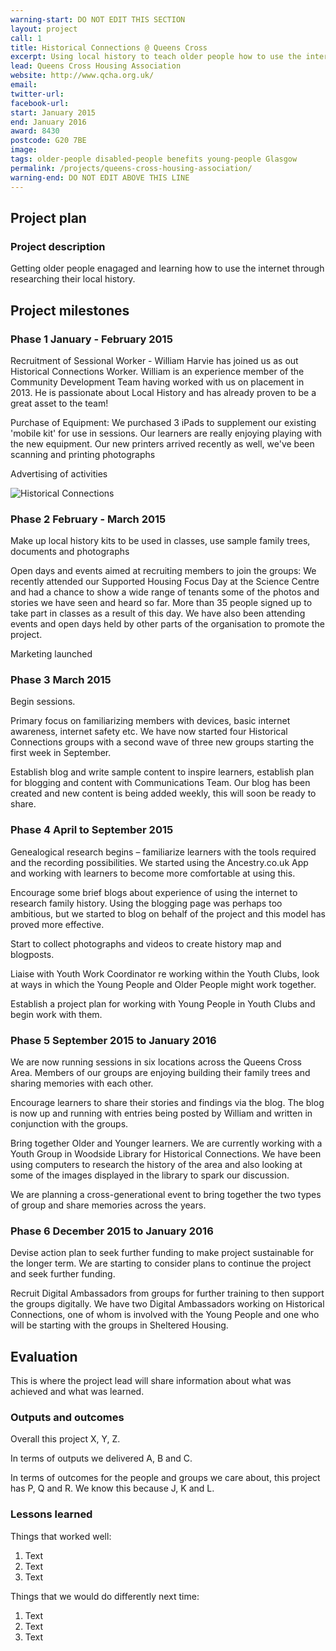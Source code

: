 ```yaml
---
warning-start: DO NOT EDIT THIS SECTION
layout: project
call: 1
title: Historical Connections @ Queens Cross
excerpt: Using local history to teach older people how to use the internet 
lead: Queens Cross Housing Association
website: http://www.qcha.org.uk/
email: 
twitter-url: 
facebook-url: 
start: January 2015
end: January 2016
award: 8430
postcode: G20 7BE
image:
tags: older-people disabled-people benefits young-people Glasgow
permalink: /projects/queens-cross-housing-association/
warning-end: DO NOT EDIT ABOVE THIS LINE
---
```


## Project plan

### Project description

Getting older people enagaged and learning how to use the internet through researching their local history. 


## Project milestones

### Phase 1 January - February 2015

Recruitment of Sessional Worker  - William Harvie has joined us as out Historical Connections Worker. William is an experience member of the Community Development Team having worked with us on placement in 2013. He is passionate about Local History and has already proven to be a great asset to the team!

Purchase of Equipment: We purchased 3 iPads to supplement our existing 'mobile kit' for use in sessions. Our learners are really enjoying playing with the new equipment. Our new printers arrived recently as well, we've been scanning and printing photographs 

Advertising of activities

![Historical Connections](https://pbs.twimg.com/media/CBHa-fOWoAAuzdx.jpg:large) 


### Phase 2 February - March 2015

Make up local history kits to be used in classes, use sample family trees, documents and photographs 

Open days and events aimed at recruiting members to join the groups: We recently attended our Supported Housing Focus Day at the Science Centre and had a chance to show a wide range of tenants some of the photos and stories we have seen and heard so far. More than 35 people signed up to take part in classes as a result of this day. We have also been attending events and open days held by other parts of the organisation to promote the project. 

Marketing launched


### Phase 3 March 2015

Begin sessions. 

Primary focus on familiarizing members with devices, basic internet awareness, internet safety etc. We have now started four Historical Connections groups with a second wave of three new groups starting the first week in September.

Establish blog and write sample content to inspire learners, establish plan for blogging and content with Communications Team. Our blog has been created and new content is being added weekly, this will soon be ready to share.

### Phase 4 April to September 2015

Genealogical research begins – familiarize learners with the tools required and the recording possibilities. We started using the Ancestry.co.uk App and working with learners to become more comfortable at using this.

Encourage some brief blogs about experience of using the internet to research family history. Using the blogging page was perhaps too ambitious, but we started to blog on behalf of the project and this model has proved more effective.

Start to collect photographs and videos to create history map and blogposts. 

Liaise with Youth Work Coordinator re working within the Youth Clubs, look at ways in which the Young People and Older People might work together.

Establish a project plan for working with Young People in Youth Clubs and begin work with them.

### Phase 5 September 2015 to January 2016

We are now running sessions in six locations across the Queens Cross Area. Members of our groups are enjoying building their family trees and sharing memories with each other. 

Encourage learners to share their stories and findings via the blog. The blog is now up and running with entries being posted by William and written in conjunction with the groups.

Bring together Older and Younger learners. We are currently working with a Youth Group in Woodside Library for Historical Connections. We have been using computers to research the history of the area and also looking at some of the images displayed in the library to spark our discussion.

We are planning a cross-generational event to bring together the two types of group and share memories across the years.
### Phase 6 December 2015 to January 2016 

Devise action plan to seek further funding to make project sustainable for the longer term. We are starting to consider plans to continue the project and seek further funding.

Recruit Digital Ambassadors from groups for further training to then support the groups digitally. We have two Digital Ambassadors working on Historical Connections, one of whom is involved with the Young People and one who will be starting with the groups in Sheltered Housing.

## Evaluation

This is where the project lead will share information about what was achieved and what was learned.

### Outputs and outcomes

Overall this project X, Y, Z.

In terms of outputs we delivered A, B and C.

In terms of outcomes for the people and groups we care about, this project has P, Q and R. We know this because J, K and L.

### Lessons learned

Things that worked well:

1. Text
2. Text
3. Text

Things that we would do differently next time:

1. Text
2. Text
3. Text
